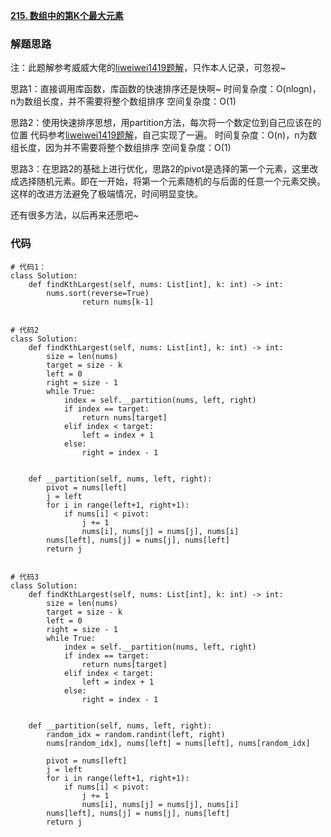 **[215. 数组中的第K个最大元素](https://leetcode-cn.com/problems/kth-largest-element-in-an-array/)**


### 解题思路
注：此题解参考威威大佬的[liweiwei1419题解](https://leetcode-cn.com/problems/kth-largest-element-in-an-array/solution/partitionfen-er-zhi-zhi-you-xian-dui-lie-java-dai-/)，只作本人记录，可忽视~

思路1：直接调用库函数，库函数的快速排序还是快啊~
时间复杂度：O(nlogn)，n为数组长度，并不需要将整个数组排序
空间复杂度：O(1)


思路2：使用快速排序思想，用partition方法，每次将一个数定位到自己应该在的位置
代码参考[liweiwei1419题解](https://leetcode-cn.com/problems/kth-largest-element-in-an-array/solution/partitionfen-er-zhi-zhi-you-xian-dui-lie-java-dai-/)，自己实现了一遍。
时间复杂度：O(n)，n为数组长度，因为并不需要将整个数组排序
空间复杂度：O(1)

思路3：在思路2的基础上进行优化，思路2的pivot是选择的第一个元素，这里改成选择随机元素。即在一开始，将第一个元素随机的与后面的任意一个元素交换。这样的改进方法避免了极端情况，时间明显变快。


还有很多方法，以后再来还愿吧~


### 代码

```python3
# 代码1：
class Solution:
    def findKthLargest(self, nums: List[int], k: int) -> int:
        nums.sort(reverse=True)
                return nums[k-1]


# 代码2
class Solution:
    def findKthLargest(self, nums: List[int], k: int) -> int:
        size = len(nums)  
        target = size - k
        left = 0
        right = size - 1
        while True:
            index = self.__partition(nums, left, right)
            if index == target:
                return nums[target]
            elif index < target:
                left = index + 1
            else:
                right = index - 1
            
        
    def __partition(self, nums, left, right):
        pivot = nums[left]
        j = left
        for i in range(left+1, right+1):
            if nums[i] < pivot:
                j += 1
                nums[i], nums[j] = nums[j], nums[i]
        nums[left], nums[j] = nums[j], nums[left]
        return j


# 代码3
class Solution:
    def findKthLargest(self, nums: List[int], k: int) -> int:
        size = len(nums)  
        target = size - k
        left = 0
        right = size - 1
        while True:
            index = self.__partition(nums, left, right)
            if index == target:
                return nums[target]
            elif index < target:
                left = index + 1
            else:
                right = index - 1
            
        
    def __partition(self, nums, left, right):
        random_idx = random.randint(left, right)
        nums[random_idx], nums[left] = nums[left], nums[random_idx]
        
        pivot = nums[left]
        j = left
        for i in range(left+1, right+1):
            if nums[i] < pivot:
                j += 1
                nums[i], nums[j] = nums[j], nums[i]
        nums[left], nums[j] = nums[j], nums[left]
        return j
```
